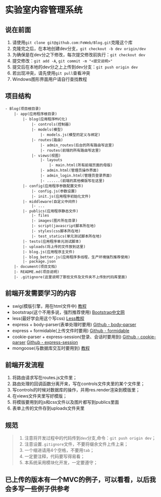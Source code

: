 # 实验室内容管理系统

## 说在前面
1. 请使用`git clone git@github.com:FeWeb/Blog.git`克隆这个库
2. 克隆完之后，在本地创建dev分支，`git checkout -b dev origin/dev`
3. 为确保是在dev分之下修改，每次提交修改前执行：`git checkout dev`
4. 提交修改：`git add -A`, `git commit -m "<提交说明>"`
5. 提交后在本地的dev分之上上传到dev分支：`git push origin dev`
6. 若出现冲突，请先使用`git pull`查看冲突
7. Windows图形界面用户请自行查找教程

## 项目结构
```
- Blog(项目根目录)
    |- app(应用程序根目录)
        |- blog(应用程序MVC化)
            |- controls(控制器)
            |- models(模型)
                |- models.js(模型的定义与绑定)
            |- routes(路由)
                |- admin_routes(后台的所有路由写这里)
                |- routes(前端的所有路由写这里)
            |- views(视图)
                |- layouts
                    |- main.html(所有前端页面的母版)
                |- admin.html(管理员操作界面)
                |- admin_login.html(管理员登录界面)
                |- ......(前端的其他模版写在这里)
        |- config(应用程序参数配置文件)
            |- config.js(参数设置)
            |- init.js(应用程序初始化文件)
        |- middleware(自定义中间件)
            |- ...
        |- publics(应用程序静态文件)
            |- files
            |- images(图片所在目录)
            |- script(javascript脚本所在地)
            |- styles(css脚本所在地)
            |- test_statics(单元测试脚本所在地)
        |- tests(应用程序单元测试脚本)
        |- uploads(将上传的文件放到这里)
        |- blog.js(应用程序主文件)
        |- blog_better.js(应用程序多线程，生产环境强烈推荐使用)
        |- package.json
    |- document(项目文档)
    |- README.md(项目说明)
    |- .gitignore(这里说明了那些文件及文件夹不上传到代码库里面)
```
## 前端开发需要学习的内容
* swig(模版引擎，用在html文件中)
[教程](http://www.cnblogs.com/elementstorm/p/3142644.html)
* bootstrap(这个不用多说，强烈推荐使用)
[Bootstrap中文网](http://www.bootcss.com/)
* less(最好学会用这个写css)
[Less教程](http://www.bootcss.com/p/lesscss/)
* express + body-parser(表单处理时要用)
[Github - body-parser](https://github.com/expressjs/body-parser)
* express + formidable(上传文件时要用)
[Github - formidable](https://github.com/felixge/node-formidable)
* cookie-parser + express-session(登录、会话时要用到)
[Github - cookie-parser](https://github.com/expressjs/cookie-parser)
[Github - express-session](https://github.com/expressjs/session)
* mongoose(与数据库交互时要用到)
[教程](https://cnodejs.org/topic/504b4924e2b84515770103dd)

## 前端开发流程
1. 将路由请求写在routes.js文件里；
2. 路由处理的回调函数分离开来，写在controls文件夹里的某个文件里；
3. 写controls的时候对数据库的操作，并用res.render渲染到模版里；
4. 在views文件夹里写好模版；
5. 将模版要用到的js和css文件以及图片都写到publics里面
6. 表单上传的文件存到uploads文件夹里

## 规范
> 1. 注意将开发过程中的代码传到`dev`分支,命令：`git push origin dev`；
> 2. 注意设置`.gitignore`文件，不要将缀余文件上传上来；
> 3. 一个缩进请用4个空格，不要用`tab`；
> 4. 一定要注释，代码要写得易看；
> 5. 本系统采用模块化开发，一定要遵守；

## 已上传的版本有一个MVC的例子，可以看看，以后我会多写一些例子供参考